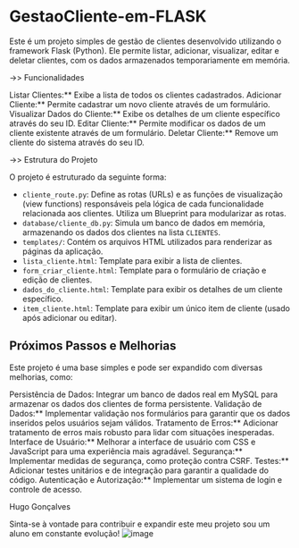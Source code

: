 # GestaoCliente-em-FLASK 

Este é um projeto simples de gestão de clientes desenvolvido utilizando o framework Flask (Python). Ele permite listar, adicionar, visualizar, editar e deletar clientes, com os dados armazenados temporariamente em memória.

->> Funcionalidades

Listar Clientes:** Exibe a lista de todos os clientes cadastrados.
Adicionar Cliente:** Permite cadastrar um novo cliente através de um formulário.
Visualizar Dados do Cliente:** Exibe os detalhes de um cliente específico através do seu ID.
Editar Cliente:** Permite modificar os dados de um cliente existente através de um formulário.
Deletar Cliente:** Remove um cliente do sistema através do seu ID.

->> Estrutura do Projeto

O projeto é estruturado da seguinte forma:

* `cliente_route.py`: Define as rotas (URLs) e as funções de visualização (view functions) responsáveis pela lógica de cada funcionalidade relacionada aos clientes. Utiliza um Blueprint para modularizar as rotas.
* `database/cliente_db.py`: Simula um banco de dados em memória, armazenando os dados dos clientes na lista `CLIENTES`.
* `templates/`: Contém os arquivos HTML utilizados para renderizar as páginas da aplicação.
* `lista_cliente.html`: Template para exibir a lista de clientes.
* `form_criar_cliente.html`: Template para o formulário de criação e edição de clientes.
* `dados_do_cliente.html`: Template para exibir os detalhes de um cliente específico.
* `item_cliente.html`: Template para exibir um único item de cliente (usado após adicionar ou editar).

## Próximos Passos e Melhorias ##

Este projeto é uma base simples e pode ser expandido com diversas melhorias, como:

Persistência de Dados: Integrar um banco de dados real em MySQL para armazenar os dados dos clientes de forma persistente. 
Validação de Dados:** Implementar validação nos formulários para garantir que os dados inseridos pelos usuários sejam válidos.
Tratamento de Erros:** Adicionar tratamento de erros mais robusto para lidar com situações inesperadas.
Interface de Usuário:** Melhorar a interface de usuário com CSS e JavaScript para uma experiência mais agradável.
Segurança:** Implementar medidas de segurança, como proteção contra CSRF.
Testes:** Adicionar testes unitários e de integração para garantir a qualidade do código.
Autenticação e Autorização:** Implementar um sistema de login e controle de acesso.

Hugo Gonçalves

Sinta-se à vontade para contribuir e expandir este meu projeto sou um aluno em constante evolução!
![image](https://github.com/user-attachments/assets/19315c4b-a961-4159-a030-11aeaa2f4f52)


